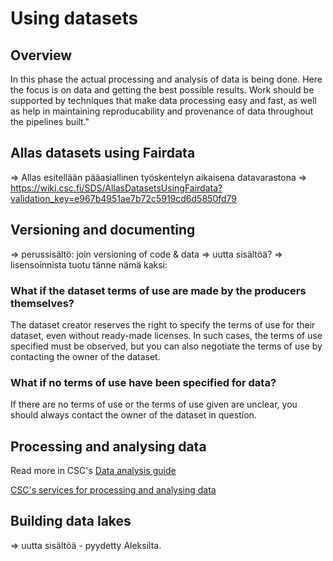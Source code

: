 # Using datasets

<a name="header1"></a>

## Overview 

In this phase the actual processing and analysis of data is being done. Here the focus is on data and getting the best possible results. Work should be supported by techniques that make data processing easy and fast, as well as help in maintaining reproducability and provenance of data throughout the pipelines built."

<a name="header2"></a>

## Allas datasets using Fairdata
=> Allas esitellään pääasiallinen työskentelyn aikaisena datavarastona
=> https://wiki.csc.fi/SDS/AllasDatasetsUsingFairdata?validation_key=e967b4951ae7b72c5919cd6d5850fd79

<a name="header3"></a>

## Versioning and documenting 
=> perussisältö: join versioning of code & data
=> uutta sisältöä?
=> lisensoinnista tuotu tänne nämä kaksi:

### What if the dataset terms of use are made by the producers themselves?

The dataset creator reserves the right to specify the terms of use for their dataset, even without ready-made licenses. In such cases, the terms of use specified must be observed, but you can also negotiate the terms of use by contacting the owner of the dataset.

### What if no terms of use have been specified for data?

If there are no terms of use or the terms of use given are unclear, you should always contact the owner of the dataset in question.

<a name="header4"></a>

## Processing and analysing data

 Read more in CSC's [Data analysis guide](../../support/tutorials/da-guide.md)
 
 [CSC's services for processing and analysing data](https://research.csc.fi/en/service-catalog#compute)

<a name="header5"></a>

## Building data lakes
=> uutta sisältöä - pyydetty Aleksilta.

